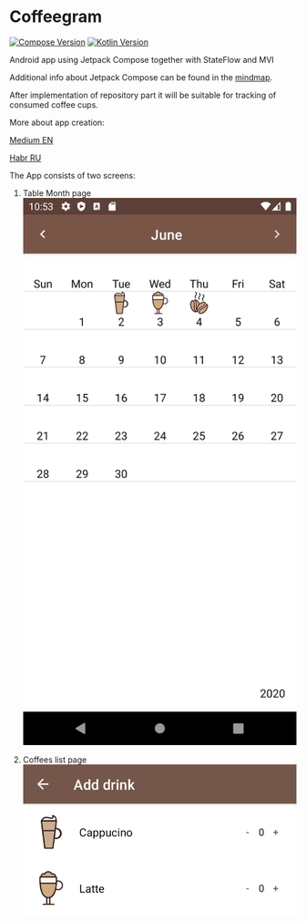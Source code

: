 # Coffeegram

[![Compose Version](https://img.shields.io/badge/Jetpack%20Compose-1.0.0--alpha06-yellow)](https://developer.android.com/jetpack/compose)
[![Kotlin Version](https://img.shields.io/badge/Kotlin-1.4.10-blue.svg)](https://kotlinlang.org)

Android app using Jetpack Compose together with StateFlow and MVI

Additional info about Jetpack Compose can be found in the [mindmap](mindmap.md).

After implementation of repository part it will be suitable for tracking of consumed coffee cups.

More about app creation:

[Medium EN](https://proandroiddev.com/change-my-mind-or-android-development-transformation-to-jetpack-compose-coroutines-e719a342cc52)

[Habr RU](https://habr.com/ru/company/kaspersky/blog/513364/)

The App consists of two screens:
1) Table Month page
![](https://raw.githubusercontent.com/AndreySBer/Coffeegram/master/images/month_table.png)

2) Coffees list page
![](https://raw.githubusercontent.com/AndreySBer/Coffeegram/master/images/coffee_list.png)

